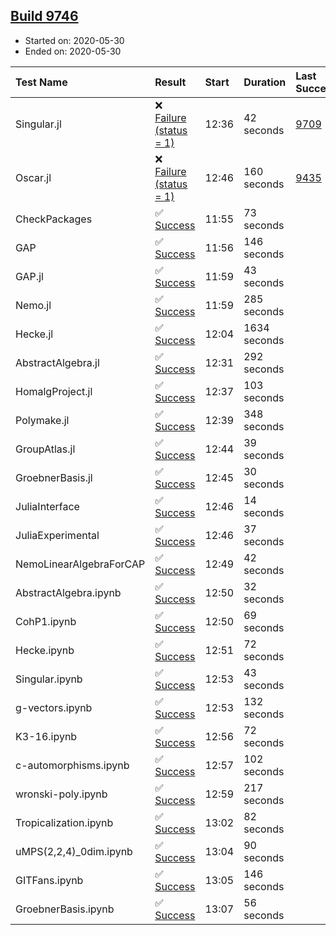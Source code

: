 ## [Build 9746](https://oscarci.mathematik.uni-kl.de/job/oscar/9746/)

* Started on: 2020-05-30
* Ended on: 2020-05-30

| Test Name    | Result | Start | Duration | Last Success | First Failure |
|:-------------|:-------|:------|:---------|:-------------|:--------------|
| Singular.jl | ❌ [Failure (status = 1)](https://oscarci.mathematik.uni-kl.de/job/oscar/9746/artifact/logs/build-9746/Singular.jl.log) | 12:36 | 42 seconds | [9709](https://oscarci.mathematik.uni-kl.de/job/oscar/9709/) | [9710](https://oscarci.mathematik.uni-kl.de/job/oscar/9710/) |
| Oscar.jl | ❌ [Failure (status = 1)](https://oscarci.mathematik.uni-kl.de/job/oscar/9746/artifact/logs/build-9746/Oscar.jl.log) | 12:46 | 160 seconds | [9435](https://oscarci.mathematik.uni-kl.de/job/oscar/9435/) | [9436](https://oscarci.mathematik.uni-kl.de/job/oscar/9436/) |
| CheckPackages | ✅ [Success](https://oscarci.mathematik.uni-kl.de/job/oscar/9746/artifact/logs/build-9746/CheckPackages.log) | 11:55 | 73 seconds |  |  |
| GAP | ✅ [Success](https://oscarci.mathematik.uni-kl.de/job/oscar/9746/artifact/logs/build-9746/GAP.log) | 11:56 | 146 seconds |  |  |
| GAP.jl | ✅ [Success](https://oscarci.mathematik.uni-kl.de/job/oscar/9746/artifact/logs/build-9746/GAP.jl.log) | 11:59 | 43 seconds |  |  |
| Nemo.jl | ✅ [Success](https://oscarci.mathematik.uni-kl.de/job/oscar/9746/artifact/logs/build-9746/Nemo.jl.log) | 11:59 | 285 seconds |  |  |
| Hecke.jl | ✅ [Success](https://oscarci.mathematik.uni-kl.de/job/oscar/9746/artifact/logs/build-9746/Hecke.jl.log) | 12:04 | 1634 seconds |  |  |
| AbstractAlgebra.jl | ✅ [Success](https://oscarci.mathematik.uni-kl.de/job/oscar/9746/artifact/logs/build-9746/AbstractAlgebra.jl.log) | 12:31 | 292 seconds |  |  |
| HomalgProject.jl | ✅ [Success](https://oscarci.mathematik.uni-kl.de/job/oscar/9746/artifact/logs/build-9746/HomalgProject.jl.log) | 12:37 | 103 seconds |  |  |
| Polymake.jl | ✅ [Success](https://oscarci.mathematik.uni-kl.de/job/oscar/9746/artifact/logs/build-9746/Polymake.jl.log) | 12:39 | 348 seconds |  |  |
| GroupAtlas.jl | ✅ [Success](https://oscarci.mathematik.uni-kl.de/job/oscar/9746/artifact/logs/build-9746/GroupAtlas.jl.log) | 12:44 | 39 seconds |  |  |
| GroebnerBasis.jl | ✅ [Success](https://oscarci.mathematik.uni-kl.de/job/oscar/9746/artifact/logs/build-9746/GroebnerBasis.jl.log) | 12:45 | 30 seconds |  |  |
| JuliaInterface | ✅ [Success](https://oscarci.mathematik.uni-kl.de/job/oscar/9746/artifact/logs/build-9746/JuliaInterface.log) | 12:46 | 14 seconds |  |  |
| JuliaExperimental | ✅ [Success](https://oscarci.mathematik.uni-kl.de/job/oscar/9746/artifact/logs/build-9746/JuliaExperimental.log) | 12:46 | 37 seconds |  |  |
| NemoLinearAlgebraForCAP | ✅ [Success](https://oscarci.mathematik.uni-kl.de/job/oscar/9746/artifact/logs/build-9746/NemoLinearAlgebraForCAP.log) | 12:49 | 42 seconds |  |  |
| AbstractAlgebra.ipynb | ✅ [Success](https://oscarci.mathematik.uni-kl.de/job/oscar/9746/artifact/logs/build-9746/AbstractAlgebra.ipynb.log) | 12:50 | 32 seconds |  |  |
| CohP1.ipynb | ✅ [Success](https://oscarci.mathematik.uni-kl.de/job/oscar/9746/artifact/logs/build-9746/CohP1.ipynb.log) | 12:50 | 69 seconds |  |  |
| Hecke.ipynb | ✅ [Success](https://oscarci.mathematik.uni-kl.de/job/oscar/9746/artifact/logs/build-9746/Hecke.ipynb.log) | 12:51 | 72 seconds |  |  |
| Singular.ipynb | ✅ [Success](https://oscarci.mathematik.uni-kl.de/job/oscar/9746/artifact/logs/build-9746/Singular.ipynb.log) | 12:53 | 43 seconds |  |  |
| g-vectors.ipynb | ✅ [Success](https://oscarci.mathematik.uni-kl.de/job/oscar/9746/artifact/logs/build-9746/g-vectors.ipynb.log) | 12:53 | 132 seconds |  |  |
| K3-16.ipynb | ✅ [Success](https://oscarci.mathematik.uni-kl.de/job/oscar/9746/artifact/logs/build-9746/K3-16.ipynb.log) | 12:56 | 72 seconds |  |  |
| c-automorphisms.ipynb | ✅ [Success](https://oscarci.mathematik.uni-kl.de/job/oscar/9746/artifact/logs/build-9746/c-automorphisms.ipynb.log) | 12:57 | 102 seconds |  |  |
| wronski-poly.ipynb | ✅ [Success](https://oscarci.mathematik.uni-kl.de/job/oscar/9746/artifact/logs/build-9746/wronski-poly.ipynb.log) | 12:59 | 217 seconds |  |  |
| Tropicalization.ipynb | ✅ [Success](https://oscarci.mathematik.uni-kl.de/job/oscar/9746/artifact/logs/build-9746/Tropicalization.ipynb.log) | 13:02 | 82 seconds |  |  |
| uMPS(2,2,4)_0dim.ipynb | ✅ [Success](https://oscarci.mathematik.uni-kl.de/job/oscar/9746/artifact/logs/build-9746/uMPS-2-2-4-_0dim.ipynb.log) | 13:04 | 90 seconds |  |  |
| GITFans.ipynb | ✅ [Success](https://oscarci.mathematik.uni-kl.de/job/oscar/9746/artifact/logs/build-9746/GITFans.ipynb.log) | 13:05 | 146 seconds |  |  |
| GroebnerBasis.ipynb | ✅ [Success](https://oscarci.mathematik.uni-kl.de/job/oscar/9746/artifact/logs/build-9746/GroebnerBasis.ipynb.log) | 13:07 | 56 seconds |  |  |
